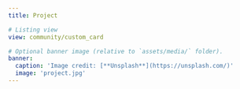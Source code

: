 ```yaml
---
title: Project

# Listing view
view: community/custom_card

# Optional banner image (relative to `assets/media/` folder).
banner:
  caption: 'Image credit: [**Unsplash**](https://unsplash.com/)'
  image: 'project.jpg'
---
```

